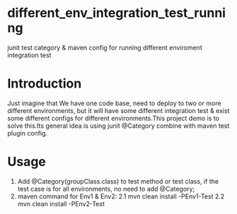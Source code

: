 # different_env_integration_test_running
junit test category &amp; maven config for running different enviroment integration test

# Introduction
Just imagine that We have one code base, need to deploy to two or more different environments, but it will have some different integration test & exist some different configs for different environments.This project demo is to solve this.Its general idea is using junit @Category combine with maven test plugin <groups> config.
  
# Usage
  1. Add @Category(groupClass.class) to test method or test class, if the test case is for all environments, no need to add        @Category;
  2. maven command for Env1 & Env2:
     2.1 mvn clean install -PEnv1-Test
     2.2 mvn clean install -PEnv2-Test

